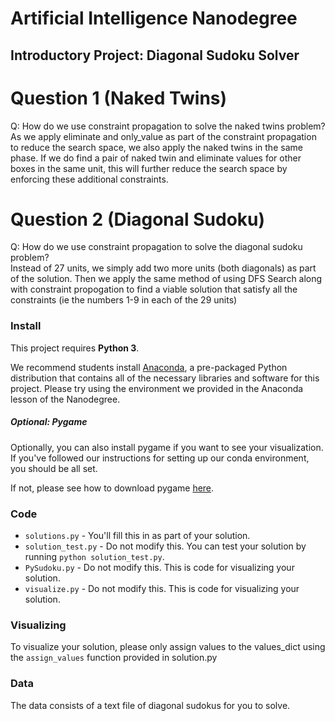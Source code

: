 # Artificial Intelligence Nanodegree
## Introductory Project: Diagonal Sudoku Solver

# Question 1 (Naked Twins)
Q: How do we use constraint propagation to solve the naked twins problem?  
As we apply eliminate and only_value as part of the constraint propagation to reduce the search space, we also apply the naked twins in the same phase.  If we do find a pair of naked twin and eliminate values for other boxes in the same unit, this will further reduce the search space by enforcing these additional constraints. 

# Question 2 (Diagonal Sudoku)
Q: How do we use constraint propagation to solve the diagonal sudoku problem?  
Instead of 27 units, we simply add two more units (both diagonals) as part of the solution.  Then we apply the same method of using DFS Search along with constraint propogation to find a viable solution that satisfy all the constraints (ie the numbers 1-9 in each of the 29 units)

### Install

This project requires **Python 3**.

We recommend students install [Anaconda](https://www.continuum.io/downloads), a pre-packaged Python distribution that contains all of the necessary libraries and software for this project. 
Please try using the environment we provided in the Anaconda lesson of the Nanodegree.

##### Optional: Pygame

Optionally, you can also install pygame if you want to see your visualization. If you've followed our instructions for setting up our conda environment, you should be all set.

If not, please see how to download pygame [here](http://www.pygame.org/download.shtml).

### Code

* `solutions.py` - You'll fill this in as part of your solution.
* `solution_test.py` - Do not modify this. You can test your solution by running `python solution_test.py`.
* `PySudoku.py` - Do not modify this. This is code for visualizing your solution.
* `visualize.py` - Do not modify this. This is code for visualizing your solution.

### Visualizing

To visualize your solution, please only assign values to the values_dict using the ```assign_values``` function provided in solution.py

### Data

The data consists of a text file of diagonal sudokus for you to solve.
